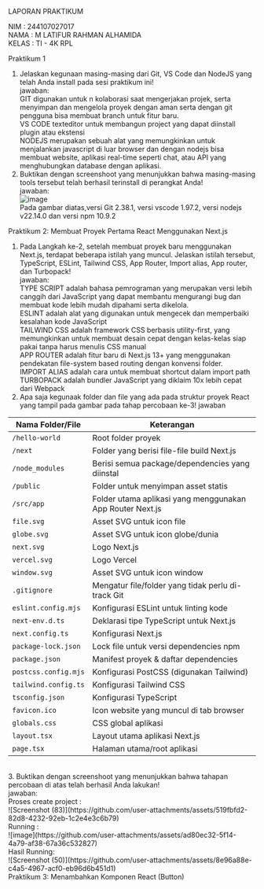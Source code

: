 LAPORAN PRAKTIKUM <br>

NIM : 244107027017<br>
NAMA : M LATIFUR RAHMAN ALHAMIDA<br>
KELAS : TI - 4K RPL<br>

Praktikum 1 <br>
1. Jelaskan kegunaan masing-masing dari Git, VS Code dan NodeJS yang telah Anda install
pada sesi praktikum ini!<br>
jawaban:<br>
GIT digunakan untuk n kolaborasi saat mengerjakan projek, serta menyimpan dan mengelola proyek dengan aman serta dengan git pengguna bisa membuat branch untuk fitur baru.<br>
VS CODE texteditor untuk membangun project yang dapat diinstall plugin atau ekstensi <br>
NODEJS merupakan sebuah alat yang memungkinkan untuk menjalankan javascript di luar browser dan dengan nodejs bisa membuat website, aplikasi real-time seperti chat, atau API yang menghubungkan database dengan aplikasi. <br>
2. Buktikan dengan screenshoot yang menunjukkan bahwa masing-masing tools tersebut
telah berhasil terinstall di perangkat Anda! <br>
jawaban:<br>
![image](https://github.com/user-attachments/assets/0053097a-305b-4a9c-98f0-007e5d469c5a) <br>
Pada gambar diatas,versi Git 2.38.1, versi vscode 1.97.2, versi nodejs v22.14.0 dan versi npm 10.9.2 <br>

Praktikum 2: Membuat Proyek Pertama React Menggunakan Next.js <br>
1. Pada Langkah ke-2, setelah membuat proyek baru menggunakan Next.js, terdapat beberapa
istilah yang muncul. Jelaskan istilah tersebut, TypeScript, ESLint, Tailwind CSS, App
Router, Import alias, App router, dan Turbopack!<br>
jawaban:<br>
TYPE SCRIPT adalah bahasa pemrograman yang merupakan versi lebih canggih dari JavaScript yang dapat membantu mengurangi bug dan membuat kode lebih mudah dipahami serta dikelola.<br>
ESLINT  adalah alat yang digunakan untuk mengecek dan memperbaiki kesalahan kode JavaScript<br>
TAILWIND CSS adalah framework CSS berbasis utility-first, yang memungkinkan untuk membuat desain cepat dengan kelas-kelas siap pakai tanpa harus menulis CSS manual<br>
APP ROUTER adalah fitur baru di Next.js 13+ yang menggunakan pendekatan file-system based routing dengan konvensi folder.<br>
IMPORT ALIAS adalah cara untuk membuat shortcut dalam import path <br>
TURBOPACK  adalah bundler JavaScript yang diklaim 10x lebih cepat dari Webpack<br>
2. Apa saja kegunaak folder dan file yang ada pada struktur proyek React yang tampil pada
gambar pada tahap percobaan ke-3!
jawaban <br>

| Nama Folder/File       | Keterangan                                           |
|------------------------|------------------------------------------------------|
| `/hello-world`         | Root folder proyek                                  |
| `/next`               | Folder yang berisi file-file build Next.js          |
| `/node_modules`       | Berisi semua package/dependencies yang diinstal     |
| `/public`             | Folder untuk menyimpan asset statis                 |
| `/src/app`            | Folder utama aplikasi yang menggunakan App Router Next.js |
| `file.svg`            | Asset SVG untuk icon file                           |
| `globe.svg`           | Asset SVG untuk icon globe/dunia                    |
| `next.svg`            | Logo Next.js                                        |
| `vercel.svg`          | Logo Vercel                                         |
| `window.svg`          | Asset SVG untuk icon window                         |
| `.gitignore`         | Mengatur file/folder yang tidak perlu di-track Git   |
| `eslint.config.mjs`  | Konfigurasi ESLint untuk linting kode                |
| `next-env.d.ts`      | Deklarasi tipe TypeScript untuk Next.js              |
| `next.config.ts`     | Konfigurasi Next.js                                  |
| `package-lock.json`  | Lock file untuk versi dependencies npm               |
| `package.json`       | Manifest proyek & daftar dependencies                |
| `postcss.config.mjs` | Konfigurasi PostCSS (digunakan Tailwind)             |
| `tailwind.config.ts` | Konfigurasi Tailwind CSS                             |
| `tsconfig.json`      | Konfigurasi TypeScript                               |
| `favicon.ico`        | Icon website yang muncul di tab browser              |
| `globals.css`        | CSS global aplikasi                                  |
| `layout.tsx`        | Layout utama aplikasi Next.js                        |
| `page.tsx`          | Halaman utama/root aplikasi                           |

<br>
3. Buktikan dengan screenshoot yang menunjukkan bahwa tahapan percobaan di atas telah
berhasil Anda lakukan!<br>
jawaban:<br>
Proses create project : <br>
![Screenshot (83)](https://github.com/user-attachments/assets/519fbfd2-82d8-4232-92eb-1c2e4e3c6b79)
<br>
Running :<br>
![image](https://github.com/user-attachments/assets/ad80ec32-5f14-4a79-af38-67a36c532827)
<br>
Hasil Running: <br>
![Screenshot (50)](https://github.com/user-attachments/assets/8e96a88e-c4a5-4967-acf0-eb96d6b451d1)
<br>
Praktikum 3: Menambahkan Komponen React (Button)<br>


